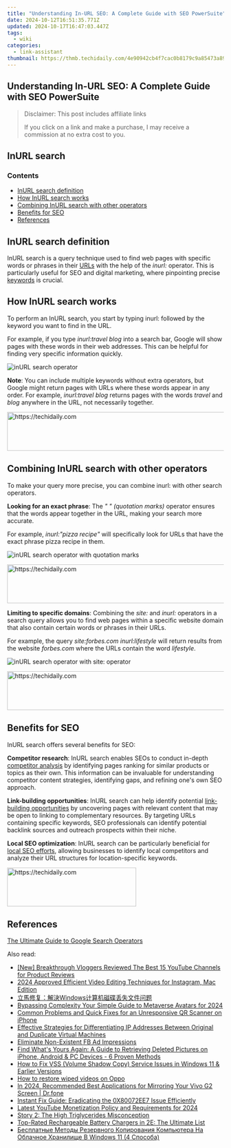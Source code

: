 ```yaml
---
title: "Understanding In-URL SEO: A Complete Guide with SEO PowerSuite"
date: 2024-10-12T16:51:35.771Z
updated: 2024-10-17T16:47:03.447Z
tags:
  - wiki
categories:
  - link-assistant
thumbnail: https://thmb.techidaily.com/4e90942cb4f7cac0b8179c9a85473a893720905506787f6d97b44b698d179a25.jpg
---
```


## Understanding In-URL SEO: A Complete Guide with SEO PowerSuite

>  Disclaimer: This post includes affiliate links
>
>  If you click on a link and make a purchase, I may receive a commission at no extra cost to you.
>

## InURL search

### Contents

* [InURL search definition](https://tools.techidaily.com/link-assistant/products/)
* [How InURL search works](https://tools.techidaily.com/link-assistant/products/)
* [Combining InURL search with other operators](https://tools.techidaily.com/link-assistant/products/)
* [Benefits for SEO](https://tools.techidaily.com/link-assistant/products/)
* [References](https://tools.techidaily.com/link-assistant/products/)

## InURL search definition

InURL search is a query technique used to find web pages with specific words or phrases in their [URLs](https://tools.techidaily.com/link-assistant/products/) with the help of the _inurl:_ operator. This is particularly useful for SEO and digital marketing, where pinpointing precise [keywords](https://tools.techidaily.com/link-assistant/products/) is crucial.

## How InURL search works

To perform an InURL search, you start by typing inurl: followed by the keyword you want to find in the URL.

For example, if you type _inurl:travel blog_ into a search bar, Google will show pages with these words in their web addresses. This can be helpful for finding very specific information quickly.

![inURL search operator](https://cdn1.link-assistant.com/thumbs/w1466-c1/upload/seowiki/posts/154/1-travel-blog.png)

**Note**: You can include multiple keywords without extra operators, but Google might return pages with URLs where these words appear in any order. For example, _inurl:travel blog_ returns pages with the words _travel_ and _blog_ anywhere in the URL, not necessarily together.

<!-- affiliate ads begin -->
<a href="https://aligracehair.sjv.io/c/5597632/1886003/19272" target="_top" id="1886003">
  <img src="//a.impactradius-go.com/display-ad/19272-1886003" border="0" alt="https://techidaily.com" width="728" height="90"/>
</a>
<img height="0" width="0" src="https://aligracehair.sjv.io/i/5597632/1886003/19272" style="position:absolute;visibility:hidden;" border="0" />
<!-- affiliate ads end -->

## Combining InURL search with other operators

To make your query more precise, you can combine inurl: with other search operators.

**Looking for an exact phrase**: The _" " (quotation marks)_ operator ensures that the words appear together in the URL, making your search more accurate.

For example, _inurl:"pizza recipe"_ will specifically look for URLs that have the exact phrase pizza recipe in them.

![inURL search operator with quotation marks](https://cdn1.link-assistant.com/thumbs/w1492-c1/upload/seowiki/posts/154/2-pizza-recipe.png)

<!-- affiliate ads begin -->
<a href="https://appsumo.8odi.net/c/5597632/2044586/7443" target="_top" id="2044586">
  <img src="//a.impactradius-go.com/display-ad/7443-2044586" border="0" alt="https://techidaily.com" width="728" height="90"/>
</a>
<img height="0" width="0" src="https://appsumo.8odi.net/i/5597632/2044586/7443" style="position:absolute;visibility:hidden;" border="0" />
<!-- affiliate ads end -->

**Limiting to specific domains**: Combining the _site:_ and _inurl:_ operators in a search query allows you to find web pages within a specific website domain that also contain certain words or phrases in their URLs.

For example, the query _site:forbes.com inurl:lifestyle_ will return results from the website _forbes.com_ where the URLs contain the word _lifestyle_.

![inURL search operator with site: operator](https://cdn1.link-assistant.com/thumbs/w1390-c1/upload/seowiki/posts/154/3-forbes-lifestyle.png)

<!-- affiliate ads begin -->
<a href="https://appsumo.8odi.net/c/5597632/2037351/7443" target="_top" id="2037351">
  <img src="//a.impactradius-go.com/display-ad/7443-2037351" border="0" alt="https://techidaily.com" width="728" height="90"/>
</a>
<img height="0" width="0" src="https://appsumo.8odi.net/i/5597632/2037351/7443" style="position:absolute;visibility:hidden;" border="0" />
<!-- affiliate ads end -->

## Benefits for SEO

InURL search offers several benefits for SEO:

**Competitor research**: InURL search enables SEOs to conduct in-depth [competitor analysis](https://tools.techidaily.com/link-assistant/products/) by identifying pages ranking for similar products or topics as their own. This information can be invaluable for understanding competitor content strategies, identifying gaps, and refining one's own SEO approach.

**Link-building opportunities**: InURL search can help identify potential [link-building opportunities](https://tools.techidaily.com/link-assistant/products/) by uncovering pages with relevant content that may be open to linking to complementary resources. By targeting URLs containing specific keywords, SEO professionals can identify potential backlink sources and outreach prospects within their niche.

**Local SEO optimization**: InURL search can be particularly beneficial for [local SEO efforts](https://tools.techidaily.com/link-assistant/products/), allowing businesses to identify local competitors and analyze their URL structures for location-specific keywords.

<!-- affiliate ads begin -->
<a href="https://wigfever.sjv.io/c/5597632/1995803/22899" target="_top" id="1995803">
  <img src="//a.impactradius-go.com/display-ad/22899-1995803" border="0" alt="https://techidaily.com" width="300" height="90"/>
</a>
<img height="0" width="0" src="https://wigfever.sjv.io/i/5597632/1995803/22899" style="position:absolute;visibility:hidden;" border="0" />
<!-- affiliate ads end -->

## References

[The Ultimate Guide to Google Search Operators](https://tools.techidaily.com/link-assistant/products/)

<ins class="adsbygoogle"
     style="display:block"
     data-ad-format="autorelaxed"
     data-ad-client="ca-pub-7571918770474297"
     data-ad-slot="1223367746"></ins>

<ins class="adsbygoogle"
     style="display:block"
     data-ad-client="ca-pub-7571918770474297"
     data-ad-slot="8358498916"
     data-ad-format="auto"
     data-full-width-responsive="true"></ins>

<span class="atpl-alsoreadstyle">Also read:</span>
<div><ul>
<li><a href="https://extra-information.techidaily.com/new-breakthrough-vloggers-reviewed-the-best-15-youtube-channels-for-product-reviews/"><u>[New] Breakthrough Vloggers Reviewed The Best 15 YouTube Channels for Product Reviews</u></a></li>
<li><a href="https://instagram-clips.techidaily.com/2024-approved-efficient-video-editing-techniques-for-instagram-mac-edition/"><u>2024 Approved Efficient Video Editing Techniques for Instagram, Mac Edition</u></a></li>
<li><a href="https://win-top.techidaily.com/1728489914511-windows/"><u>立馬修复：解決Windows计算机磁碟丢失文件问题</u></a></li>
<li><a href="https://extra-hints.techidaily.com/bypassing-complexity-your-simple-guide-to-metaverse-avatars-for-2024/"><u>Bypassing Complexity Your Simple Guide to Metaverse Avatars for 2024</u></a></li>
<li><a href="https://fox-that.techidaily.com/common-problems-and-quick-fixes-for-an-unresponsive-qr-scanner-on-iphone/"><u>Common Problems and Quick Fixes for an Unresponsive QR Scanner on iPhone</u></a></li>
<li><a href="https://win-top.techidaily.com/effective-strategies-for-differentiating-ip-addresses-between-original-and-duplicate-virtual-machines/"><u>Effective Strategies for Differentiating IP Addresses Between Original and Duplicate Virtual Machines</u></a></li>
<li><a href="https://facebook-video-recording.techidaily.com/eliminate-non-existent-fb-ad-impressions/"><u>Eliminate Non-Existent FB Ad Impressions</u></a></li>
<li><a href="https://win-top.techidaily.com/find-whats-yours-again-a-guide-to-retrieving-deleted-pictures-on-iphone-android-and-pc-devices-6-proven-methods/"><u>Find What's Yours Again: A Guide to Retrieving Deleted Pictures on iPhone, Android & PC Devices - 6 Proven Methods</u></a></li>
<li><a href="https://win-top.techidaily.com/how-to-fix-vss-volume-shadow-copy-service-issues-in-windows-11-and-earlier-versions/"><u>How to Fix VSS (Volume Shadow Copy) Service Issues in Windows 11 & Earlier Versions</u></a></li>
<li><a href="https://blog-min.techidaily.com/how-to-restore-wiped-videos-on-oppo-by-fonelab-android-recover-video/"><u>How to restore wiped videos on Oppo</u></a></li>
<li><a href="https://screen-mirror.techidaily.com/in-2024-recommended-best-applications-for-mirroring-your-vivo-g2-screen-drfone-by-drfone-android/"><u>In 2024, Recommended Best Applications for Mirroring Your Vivo G2 Screen | Dr.fone</u></a></li>
<li><a href="https://win-top.techidaily.com/instant-fix-guide-eradicating-the-0x80072ee7-issue-efficiently/"><u>Instant Fix Guide: Eradicating the 0X80072EE7 Issue Efficiently</u></a></li>
<li><a href="https://youtube-data.techidaily.com/t-youtube-monetization-policy-and-requirements-for-2024/"><u>Latest YouTube Monetization Policy and Requirements for 2024</u></a></li>
<li><a href="https://win-top.techidaily.com/story-2-the-high-triglycerides-misconception/"><u>Story 2: The High Triglycerides Misconception</u></a></li>
<li><a href="https://buynow-help.techidaily.com/top-rated-rechargeable-battery-chargers-in-2e-the-ultimate-list/"><u>Top-Rated Rechargeable Battery Chargers in 2E: The Ultimate List</u></a></li>
<li><a href="https://win-top.techidaily.com/besplatnye-metody-rezervnogo-kopirovaniya-kompyutera-na-oblachnoe-hranilishe-v-windows-11-4-sposoba/"><u>Бесплатные Методы Резервного Копирования Компьютера На Облачное Хранилище В Windows 11 (4 Способа)</u></a></li>
</ul></div>

